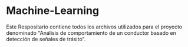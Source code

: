 # Machine-Learning
Este Respositario contiene todos los archivos utilizados para el proyecto denominado "Análisis de comportamiento de un conductor basado en detección de señales de trásito".

